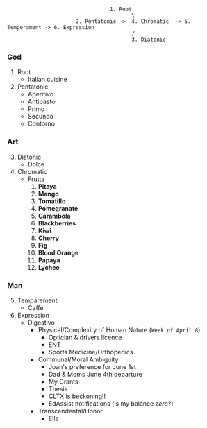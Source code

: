  
                                     1. Root    
                                            \ 
                          2. Pentatonic ->  4. Chromatic  -> 5. Temperament -> 6. Expression
                                            / 
                                            3. Diatonic
 

### God
1. Root
   - Italian cuisine
2. Pentatonic
   - Aperitivo
   - Antipasto
   - Primo
   - Secundo
   - Contorno 
### Art
3. Diatonic
   - Dolce
4. Chromatic
   - Frutta
     1. **Pitaya** 
     2. **Mango**  
     3. **Tomatillo** 
     4. **Pomegranate** 
     5. **Carambola**     
     6. **Blackberries**  
     7. **Kiwi**  
     8. **Cherry** 
     9. **Fig** 
     10. **Blood Orange**  
     11. **Papaya** 
     12. **Lychee**  
### Man
5. Temparement
   - Caffé
6. Expression
   - Digestivo
      - Physical/Complexity of Human Nature (`Week of April 8`)
         - Optician & drivers licence
         - ENT
         - Sports Medicine/Orthopedics 
      - Communal/Moral Ambiguity
         - Joan's preference for June 1st
         - Dad & Moms June 4th departure
         - My Grants
         - Thesis
         - CLTX is beckoning!!
         - EdAssist notifications (is my balance $zero$?)
      - Transcendental/Honor
         - Ella 
